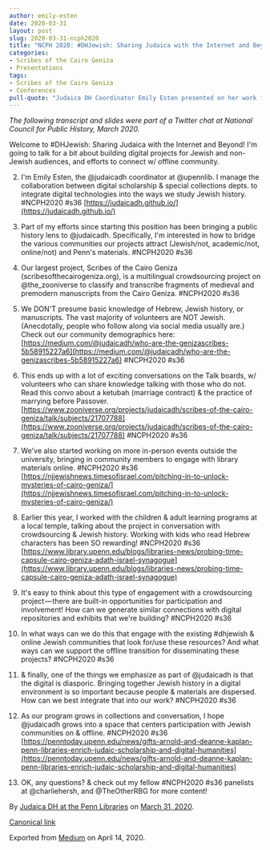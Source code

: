 ```yaml
---
author: emily-esten
date: 2020-03-31
layout: post
slug: 2020-03-31-ncph2020
title: "NCPH 2020: #DHJewish: Sharing Judaica with the Internet and Beyond"
categories:
- Scribes of the Cairo Geniza
- Presentations
tags:
- Scribes of the Cairo Geniza
- Conferences
pull-quote: "Judaica DH Coordinator Emily Esten presented on her work for the National Council for Public History."
---
```


_The following transcript and slides were part of a Twitter chat at National Council for Public History, March 2020._

Welcome to #DHJewish: Sharing Judaica with the Internet and Beyond! I'm going to talk for a bit about building digital projects for Jewish and non-Jewish audiences, and efforts to connect w/ offline community.

2. I'm Emily Esten, the @judaicadh coordinator at @upennlib. I manage the collaboration between digital scholarship & special collections depts. to integrate digital technologies into the ways we study Jewish history. #NCPH2020 #s36 [https://judaicadh.github.io/](https://judaicadh.github.io/)

3. Part of my efforts since starting this position has been bringing a public history lens to @judaicadh. Specifically, I'm interested in how to bridge the various communities our projects attract (Jewish/not, academic/not, online/not) and Penn's materials. #NCPH2020 #s36

4. Our largest project, Scribes of the Cairo Geniza (scribesofthecairogeniza.org), is a multilingual crowdsourcing project on @the_zooniverse to classify and transcribe fragments of medieval and premodern manuscripts from the Cairo Geniza. #NCPH2020 #s36

5. We DON'T presume basic knowledge of Hebrew, Jewish history, or manuscripts. The vast majority of volunteers are NOT Jewish. (Anecdotally, people who follow along via social media usually are.) Check out our community demographics here: [https://medium.com/@judaicadh/who-are-the-genizascribes-5b58915227a6](https://medium.com/@judaicadh/who-are-the-genizascribes-5b58915227a6) #NCPH2020 #s36

6. This ends up with a lot of exciting conversations on the Talk boards, w/ volunteers who can share knowledge talking with those who do not. Read this convo about a ketubah (marriage contract) & the practice of marrying before Passover. [https://www.zooniverse.org/projects/judaicadh/scribes-of-the-cairo-geniza/talk/subjects/21707788](https://www.zooniverse.org/projects/judaicadh/scribes-of-the-cairo-geniza/talk/subjects/21707788) #NCPH2020 #s36

7. We've also started working on more in-person events outside the university, bringing in community members to engage with library materials online. #NCPH2020 #s36 [https://njjewishnews.timesofisrael.com/pitching-in-to-unlock-mysteries-of-cairo-geniza/](https://njjewishnews.timesofisrael.com/pitching-in-to-unlock-mysteries-of-cairo-geniza/)

8. Earlier this year, I worked with the children & adult learning programs at a local temple, talking about the project in conversation with crowdsourcing & Jewish history. Working with kids who read Hebrew characters has been SO rewarding! #NCPH2020 #s36 [https://www.library.upenn.edu/blogs/libraries-news/probing-time-capsule-cairo-geniza-adath-israel-synagogue](https://www.library.upenn.edu/blogs/libraries-news/probing-time-capsule-cairo-geniza-adath-israel-synagogue)

9. It's easy to think about this type of engagement with a crowdsourcing project — there are built-in opportunities for participation and involvement! How can we generate similar connections with digital repositories and exhibits that we're building? #NCPH2020 #s36

10. In what ways can we do this that engage with the existing #dhjewish & online Jewish communities that look for/use these resources? And what ways can we support the offline transition for disseminating these projects? #NCPH2020 #s36

11. & finally, one of the things we emphasize as part of @judaicadh is that the digital is diasporic. Bringing together Jewish history in a digital environment is so important because people & materials are dispersed. How can we best integrate that into our work? #NCPH2020 #s36

12. As our program grows in collections and conversation, I hope @judaicadh grows into a space that centers participation with Jewish communities on & offline. #NCPH2020 #s36 [https://penntoday.upenn.edu/news/gifts-arnold-and-deanne-kaplan-penn-libraries-enrich-judaic-scholarship-and-digital-humanities](https://penntoday.upenn.edu/news/gifts-arnold-and-deanne-kaplan-penn-libraries-enrich-judaic-scholarship-and-digital-humanities)

13. OK, any questions? & check out my fellow #NCPH2020 #s36 panelists at @charliehersh, and @TheOtherRBG for more content!

By [Judaica DH at the Penn Libraries](https://medium.com/@judaicadh) on [<time>March 31, 2020</time>](https://medium.com/p/e7c98b37ed74).

[Canonical link](https://medium.com/@judaicadh/ncph-2020-dhjewish-sharing-judaica-with-the-internet-and-beyond-e7c98b37ed74)

Exported from [Medium](https://medium.com) on April 14, 2020.
